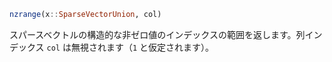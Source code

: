 ```julia
nzrange(x::SparseVectorUnion, col)
```

スパースベクトルの構造的な非ゼロ値のインデックスの範囲を返します。列インデックス `col` は無視されます（`1` と仮定されます）。
